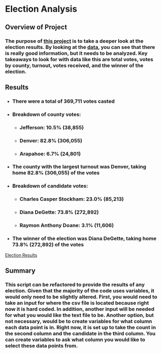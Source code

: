 # Election Analysis

## Overview of Project

### The purpose of [this project](https://github.com/Ctblossey/Election_Analysis) is to take a deeper look at the election results. By looking at the [data](https://github.com/Ctblossey/Election_Analysis/blob/main/Resources/election_results.csv), you can see that there is really good information, but it needs to be analyzed. Key takeaways to look for with data like this are total votes, votes by county, turnout, votes received, and the winner of the election. 

## Results
* ### There were a total of 369,711 votes casted

* ### Breakdown of county votes:
    - ### Jefferson: 10.5% (38,855)
    - ### Denver: 82.8% (306,055)
    - ### Arapahoe: 6.7% (24,801)
* ### The county with the largest turnout was Denver, taking home 82.8% (306,055) of the votes

* ### Breakdown of candidate votes:
    - ### Charles Casper Stockham: 23.0% (85,213)
    - ### Diana DeGette: 73.8% (272,892)
    - ### Raymon Anthony Doane: 3.1% (11,606)
*  ### The winner of the election was Diana DeGette, taking home 73.8% (272,892) of the votes

[Election Results](https://github.com/Ctblossey/Election_Analysis/blob/main/Resources/Election%20Results.png)


## Summary

### This script can be refactored to provide the results of any election. Given that the majority of the code uses variables, it would only need to be slightly altered. First, you would need to take an input for where the csv file is located because right now it is hard coded. In addition, another input will be needed for what you would like the text file to be. Another option, but not necessary, would be to create variables for what column each data point is in. Right now, it is set up to take the count in the second column and the candidate in the third column. You can create variables to ask what column you would like to select these data points from.



